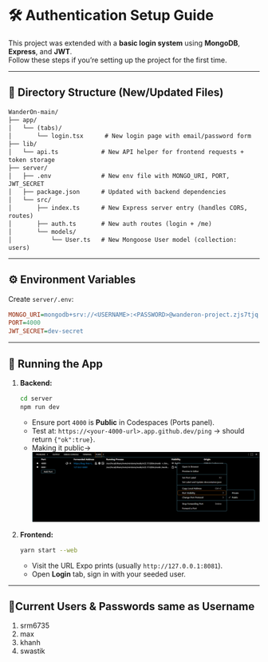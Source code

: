 # 🛠️ Authentication Setup Guide

This project was extended with a **basic login system** using **MongoDB**, **Express**, and **JWT**.  
Follow these steps if you’re setting up the project for the first time.

---

## 📂 Directory Structure (New/Updated Files)

```
WanderOn-main/
├── app/
│   └── (tabs)/
│       └── login.tsx      # New login page with email/password form
├── lib/
│   └── api.ts            # New API helper for frontend requests + token storage
├── server/
│   ├── .env              # New env file with MONGO_URI, PORT, JWT_SECRET
│   ├── package.json      # Updated with backend dependencies
│   └── src/
│       ├── index.ts      # New Express server entry (handles CORS, routes)
│       ├── auth.ts       # New auth routes (login + /me)
│       └── models/
│           └── User.ts   # New Mongoose User model (collection: users)
```

---

## ⚙️ Environment Variables

Create `server/.env`:

```ini
MONGO_URI=mongodb+srv://<USERNAME>:<PASSWORD>@wanderon-project.zjs7tjq.mongodb.net/users_db?retryWrites=true&w=majority&appName=WanderOn-Project
PORT=4000
JWT_SECRET=dev-secret
```

---

## 🚀 Running the App

1. **Backend:**
   ```bash
   cd server
   npm run dev
   ```
   - Ensure port `4000` is **Public** in Codespaces (Ports panel).
   - Test at: `https://<your-4000-url>.app.github.dev/ping` → should return `{"ok":true}`.
   - Making it public->
     ![Backend Instructions](backend.png)

2. **Frontend:**
   ```bash
   yarn start --web
   ```
   - Visit the URL Expo prints (usually `http://127.0.0.1:8081`).
   - Open **Login** tab, sign in with your seeded user.

---

## 🧪Current Users & Passwords same as Username
1. srm6735
2. max
3. khanh
4. swastik

